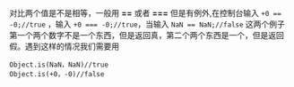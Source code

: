 对比两个值是不是相等，一般用 **==** 或者 **===** 但是有例外,在控制台输入 `+0 == -0;//true` ，输入 `+0 === -0;//true`，当输入 `NaN == NaN;//false` 这两个例子第一个两个数字不是一个东西，但是返回真，第二个两个东西是一个，但是返回假。遇到这样的情况我们需要用     
	
	Object.is(NaN，NaN)//true
	Object.is(+0，-0)//false

	